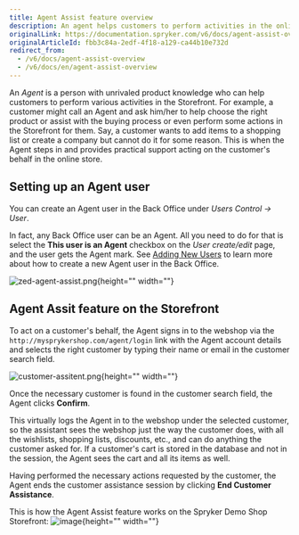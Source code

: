 ```yaml
---
title: Agent Assist feature overview
description: An agent helps customers to perform activities in the online store and provides support by carrying out actions on customer's behalf in the web-shop
originalLink: https://documentation.spryker.com/v6/docs/agent-assist-overview
originalArticleId: fbb3c84a-2edf-4f18-a129-ca44b10e732d
redirect_from:
  - /v6/docs/agent-assist-overview
  - /v6/docs/en/agent-assist-overview
---
```


An *Agent* is a person with unrivaled product knowledge who can help customers to perform various activities in the Storefront. For example, a customer might call an Agent and ask him/her to help choose the right product or assist with the buying process or even perform some actions in the Storefront for them. Say, a customer wants to add items to a shopping list or create a company but cannot do it for some reason. This is when the Agent steps in and provides practical support acting on the customer's behalf in the online store.

## Setting up an Agent user

You can create an Agent user in the Back Office under _Users Control → User_.

In fact, any Back Office user can be an Agent. All you need to do for that is select the **This user is an Agent** checkbox on the *User create/edit* page, and the user gets the Agent mark. See [Adding New Users](/docs/scos/user/user-guides/202009.0/back-office-user-guide/users/roles-groups-and-users/managing-users.html) to learn more about how to create a new Agent user in the Back Office.

![zed-agent-assist.png](https://spryker.s3.eu-central-1.amazonaws.com/docs/Features/Company+Account+Management/Agent+Assist/Agent+Assist+Feature+Overview/zed-agent-assist.png){height="" width=""}

## Agent Assit feature on the Storefront
To act on a customer's behalf, the Agent signs in to the webshop via the `http://mysprykershop.com/agent/login` link with the Agent account details and selects the right customer by typing their name or email in the customer search field.

![customer-assitent.png](https://spryker.s3.eu-central-1.amazonaws.com/docs/Features/Company+Account+Management/Agent+Assist/Agent+Assist+Feature+Overview/customer-assitent.png){height="" width=""}

Once the necessary customer is found in the customer search field, the Agent clicks **Confirm**.

This virtually logs the Agent in to the webshop under the selected customer, so the assistant sees the webshop just the way the customer does, with all the wishlists, shopping lists, discounts, etc., and can do anything the customer asked for. If a customer's cart is stored in the database and not in the session, the Agent sees the cart and all its items as well.

Having performed the necessary actions requested by the customer, the Agent ends the customer assistance session by clicking **End Customer Assistance**.

<!-- ![image](https://spryker.s3.eu-central-1.amazonaws.com/docs/Features/Company+Account+Management/Agent+Assist/Agent+Assist+Feature+Overview/customer-session.png){height="" width=""} -->

This is how the Agent Assist feature works on the Spryker Demo Shop Storefront:
![image](https://spryker.s3.eu-central-1.amazonaws.com/docs/Features/Company+Account+Management/Agent+Assist/Agent+Assist+Feature+Overview/shop-guide-managing-agent-account.gif){height="" width=""}

